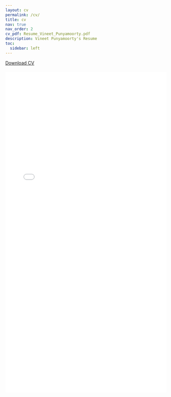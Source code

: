 ```yaml
---
layout: cv
permalink: /cv/
title: cv
nav: true
nav_order: 2
cv_pdf: Resume_Vineet_Punyamoorty.pdf
description: Vineet Punyamoorty's Resume
toc:
  sidebar: left
---
```


<div style="margin-bottom: 20px;">
  <a href="/assets/pdfs/Resume_Vineet_Punyamoorty.pdf" download class="btn btn-primary">Download CV</a>
</div>

<embed src="/assets/pdfs/Resume_Vineet_Punyamoorty.pdf" type="application/pdf" width="100%" height="1000px" />
